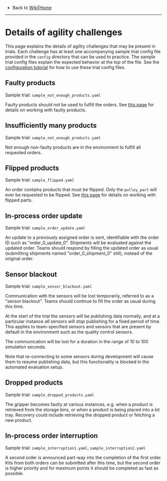 - Back to [Wiki|Home](../README.md)
-----------------------------------------------------

# Details of agility challenges

This page explains the details of agility challenges that may be present in trials.
Each challenge has at least one accompanying sample trial config file provided in the `config` directory that can be used to practice.
The sample trial config files explain the expected behavior at the top of the file.
See the [configuration tutorial](https://bitbucket.org/osrf/ariac/wiki/2019/configuration_spec) for how to use these trial config files.

## Faulty products

Sample trial: `sample_not_enough_products.yaml`

Faulty products should not be used to fulfill the orders.
See [this page](http://wiki.ros.org/ariac/2019/Tutorials/GEARInterface#Faulty_products) for details on working with faulty products.

## Insufficiently many products

Sample trial: `sample_not_enough_products.yaml`

Not enough non-faulty products are in the environment to fulfill all requested orders.

## Flipped products

Sample trial: `sample_flipped.yaml`

An order contains products that must be flipped.
Only the `pulley_part` will ever be requested to be flipped.
See [this page](https://bitbucket.org/osrf/ariac/wiki/2019/frame_specifications#markdown-header-flipped-products) for details on working with flipped parts.

## In-process order update

Sample trial: `sample_order_update.yaml`

An update to a previously assigned order is sent, identifiable with the order ID such as "order_0_update_0".
Shipments will be evaluated against the updated order.
Teams should respond by filling the updated order as usual (submitting shipments named "order_0_shipment_0" still), instead of the original order.

## Sensor blackout

Sample trial: `sample_sensor_blackout.yaml`

Communication with the sensors will be lost temporarily, referred to as a "sensor blackout".
Teams should continue to fill the order as usual during this time.

At the start of the trial the sensors will be publishing data normally, and at a particular instance *all* sensors will *stop* publishing for a fixed period of time.
This applies to team-specified sensors and sensors that are present by default in the environment such as the quality control sensors.

The communication will be lost for a duration in the range of 10 to 100 simulation seconds.

Note that re-connecting to some sensors during development will cause them to resume publishing data, but this functionality is blocked in the automated evaluation setup.

## Dropped products

Sample trial: `sample_dropped_products.yaml`

The gripper becomes faulty at various instances, e.g. when a product is retrieved from the storage bins, or when a product is being placed into a kit tray.
Recovery could include retrieving the dropped product or fetching a new product.

## In-process order interruption

Sample trial: `sample_interruption1.yaml`, `sample_interruption2.yaml`

A second order is announced part-way into the completion of the first order.
Kits from both orders can be submitted after this time, but the second order is higher priority and for maximum points it should be completed as fast as possible.
